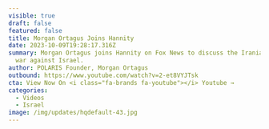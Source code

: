 ```yaml
---
visible: true
draft: false
featured: false
title: Morgan Ortagus Joins Hannity
date: 2023-10-09T19:28:17.316Z
summary: Morgan Ortagus joins Hannity on Fox News to discuss the Iranian-backed
  war against Israel.
author: POLARIS Founder, Morgan Ortagus
outbound: https://www.youtube.com/watch?v=2-et8VYJTsk
cta: View Now On <i class="fa-brands fa-youtube"></i> Youtube →
categories:
  - Videos
  - Israel
image: /img/updates/hqdefault-43.jpg
---
```

